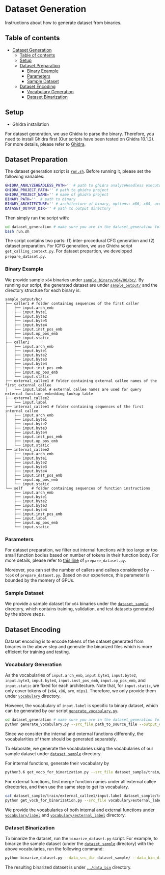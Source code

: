 # Dataset Generation

Instructions about how to generate dataset from binaries.

## Table of contents

- [Dataset Generation](#dataset-generation)
  - [Table of contents](#table-of-contents)
  - [Setup](#setup)
  - [Dataset Preparation](#dataset-preparation)
    - [Binary Example](#binary-example)
    - [Parameters](#parameters)
    - [Sample Dataset](#sample-dataset)
  - [Dataset Encoding](#dataset-encoding)
    - [Vocabulary Generation](#vocabulary-generation)
    - [Dataset Binarization](#dataset-binarization)

## Setup

* Ghidra installation

For dataset generation, we use Ghidra to parse the binary. Therefore, you need to install Ghidra first (Our scripts have been tested on Ghidra 10.1.2). For more details, please refer to [Ghidra](https://ghidra-sre.org/).

## Dataset Preparation

The dataset generation script is [`run.sh`](run.sh). Before running it, please set the following variables:

```bash
GHIDRA_ANALYZEHEADLESS_PATH='' # path to ghidra analyzeHeadless executable
GHIDRA_PROJECT_PATH='' # path to ghidra project
GHIDRA_PROJECT_NAME='' # name of ghidra project
BINARY_PATH=''  # path to binary
BINARY_ARCHITECTURE='' # architecture of binary, options: x86, x64, arm, mips
DATASET_OUTPUT_DIR='' # path to output directory
```

Then simply run the script with:

```bash
cd dataset_generation # make sure you are in the dataset_generation folder
bash run.sh
```

The script contains two parts: (1) inter-procedural CFG generation and (2) dataset preparation. For ICFG generation, we use Ghidra script `get_calling_context.py`. For dataset prepartion, we developed `prepare_dataset.py`.

### Binary Example

We provide sample `x64` binaries under [`sample_binary/x64/O0/bc/`](sample_binary/x64/O0/bc). By running our script, the generated dataset are under [`sample_output/`](sample_output/) and the directory structure for each binary is:

```plaintext
sample_output/bc/
├── caller1 # folder containing sequences of the first caller
│   ├── input.arch_emb
│   ├── input.byte1
│   ├── input.byte2
│   ├── input.byte3
│   ├── input.byte4
│   ├── input.inst_pos_emb
│   ├── input.op_pos_emb
│   └── input.static
├── caller2 
│   ├── input.arch_emb
│   ├── input.byte1
│   ├── input.byte2
│   ├── input.byte3
│   ├── input.byte4
│   ├── input.inst_pos_emb
│   ├── input.op_pos_emb
│   └── input.static
├── external_callee1 # folder containing external callee names of the first external callee
│   └── input.label # external callee names are used for query external function embedding lookup table
├── external_callee2
│   └── input.label
├── internal_callee1 # folder containing sequences of the first internal callee
│   ├── input.arch_emb
│   ├── input.byte1
│   ├── input.byte2
│   ├── input.byte3
│   ├── input.byte4
│   ├── input.inst_pos_emb
│   ├── input.op_pos_emb
│   └── input.static
├── internal_callee2
│   ├── input.arch_emb
│   ├── input.byte1
│   ├── input.byte2
│   ├── input.byte3
│   ├── input.byte4
│   ├── input.inst_pos_emb
│   ├── input.op_pos_emb
│   └── input.static
└── self    # folder containing sequences of function instructions
    ├── input.arch_emb
    ├── input.byte1
    ├── input.byte2
    ├── input.byte3
    ├── input.byte4
    ├── input.inst_pos_emb
    ├── input.label
    ├── input.op_pos_emb
    └── input.static
```

### Parameters

For dataset preparation, we filter out internal functions with too large or too small function bodies based on number of tokens in their function body. For more details, please refer to [this line](prepare_dataset.py) of `prepare_dataset.py`.

Moreover, you can set the number of callers and callees considered by `--topK` of `prepare_dataset.py`. Based on our experience, this parameter is bounded by the momery of GPUs.

### Sample Dataset

We provide a sample dataset for `x64` binaries under the [`dataset_sample`](dataset_sample) directory, which contains training, validation, and test datasets generated by the above steps.

## Dataset Encoding

Dataset encoding is to encode tokens of the dataset generated from binaries in the above step and generate the binarized files which is more efficient for training and testing.

### Vocabulary Generation

As the vocabularies of `input.arch_emb`, `input.byte1`, `input.byte2`, `input.byte3`, `input.byte4`, `input.inst_pos_emb`, `input.op_pos_emb`, and `input.static` are fixed for each architecture. Note that, for `input.static`, we only cover tokens of {`x64`, `x86`, `arm`, `mips`}. Therefore, we only provide them under [`vocabulary`](vocabulary) directory.

However, the vocabulary of `input.label` is specific to binary dataset, which can be generated by our script [`generate_vocabulary.py`](generate_vocabulary.py).

```bash
cd dataset_generation # make sure you are in the dataset_generation folder
python generate_vocabulary.py --src_file path_to_source_file --output_dir path_to_output_dir
```

Since we consider the internal and external functions differently, the vocabularities of them should be generated separately.

To elaborate, we generate the vocabularies using the vocabularies of our sample dataset under [`dataset_sample`](dataset_sample) directory.

For internal functions, generate their vocabulary by

```bash
python3.6 get_vocb_for_binarization.py --src_file dataset_sample/train/self/input.label --output_dir vocabulary/label/
```

For external functions, first merge function names under all external callee directories, and then use the same step to get its vocabulary.

```bash
cat dataset_sample/train/external_callee1/input.label dataset_sample/train/external_callee2/input.label >> vocabulary/external_label/src_file.label
python get_vocb_for_binarization.py --src_file vocabulary/external_label/src_file.label --output_dir vocabulary/external_label/
```

We provide the vocabularies of both internal and external functions under [`vocabulary/label`](vocabularylabel) and [`vocabulary/external_label`](vocabulary/external_label) directory.

### Dataset Binarization

To binarize the dataset, run the `binarize_dataset.py` script. For example, to binarize the sample dataset (under the [`dataset_sample`](dataset_sample) directory) with the above vocabularies, run the following command:

```bash
python binarize_dataset.py --data_src_dir dataset_sample/ --data_bin_dir ../data_bin/
```

The resulting binarized dataset is under [`../data_bin`](../data_bin) directory.
